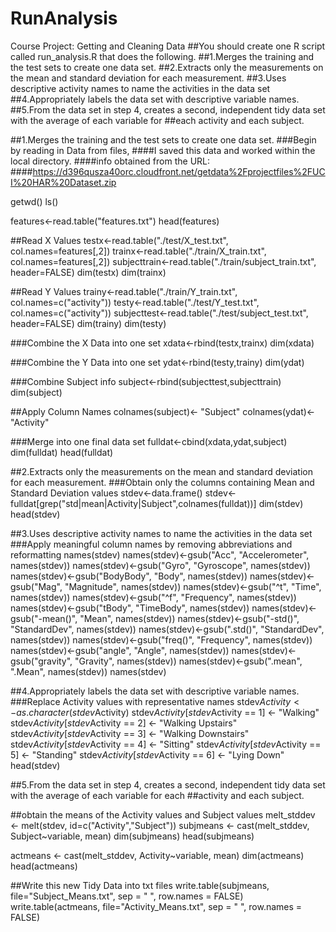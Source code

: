 # RunAnalysis
Course Project: Getting and Cleaning Data
##You should create one R script called run_analysis.R that does the following. 
##1.Merges the training and the test sets to create one data set.
##2.Extracts only the measurements on the mean and standard deviation for each measurement. 
##3.Uses descriptive activity names to name the activities in the data set
##4.Appropriately labels the data set with descriptive variable names. 
##5.From the data set in step 4, creates a second, independent tidy data set with the average of each variable for 
##each activity and each subject.

##1.Merges the training and the test sets to create one data set.
###Begin by reading in Data from files, 
####I saved this data and worked within the local directory.
####info obtained from the URL: ####https://d396qusza40orc.cloudfront.net/getdata%2Fprojectfiles%2FUCI%20HAR%20Dataset.zip 

getwd()
ls()

features<-read.table("features.txt")
head(features)

##Read X Values
testx<-read.table("./test/X_test.txt", col.names=features[,2])
trainx<-read.table("./train/X_train.txt", col.names=features[,2])
subjecttrain<-read.table("./train/subject_train.txt", header=FALSE)
dim(testx)
dim(trainx)

##Read Y Values
trainy<-read.table("./train/Y_train.txt", col.names=c("activity"))
testy<-read.table("./test/Y_test.txt", col.names=c("activity"))
subjecttest<-read.table("./test/subject_test.txt", header=FALSE)
dim(trainy)
dim(testy)

###Combine the X Data into one set
xdata<-rbind(testx,trainx)
dim(xdata)

###Combine the Y Data into one set
ydat<-rbind(testy,trainy)
dim(ydat)

###Combine Subject info
subject<-rbind(subjecttest,subjecttrain)
dim(subject)

##Apply Column Names
colnames(subject)<- "Subject"
colnames(ydat)<- "Activity"

###Merge into one final data set
fulldat<-cbind(xdata,ydat,subject)
dim(fulldat)
head(fulldat)

##2.Extracts only the measurements on the mean and standard deviation for each measurement. 
###Obtain only the columns containing Mean and Standard Deviation values
stdev<-data.frame()
stdev<-fulldat[grep("std|mean|Activity|Subject",colnames(fulldat))]
dim(stdev)
head(stdev)

##3.Uses descriptive activity names to name the activities in the data set
###Apply meaningful column names by removing abbreviations and reformatting
names(stdev)
names(stdev)<-gsub("Acc", "Accelerometer", names(stdev))
names(stdev)<-gsub("Gyro", "Gyroscope", names(stdev))
names(stdev)<-gsub("BodyBody", "Body", names(stdev))
names(stdev)<-gsub("Mag", "Magnitude", names(stdev))
names(stdev)<-gsub("^t", "Time", names(stdev))
names(stdev)<-gsub("^f", "Frequency", names(stdev))
names(stdev)<-gsub("tBody", "TimeBody", names(stdev))
names(stdev)<-gsub("-mean()", "Mean", names(stdev))
names(stdev)<-gsub("-std()", "StandardDev", names(stdev))
names(stdev)<-gsub(".std()", "StandardDev", names(stdev))
names(stdev)<-gsub("freq()", "Frequency", names(stdev))
names(stdev)<-gsub("angle", "Angle", names(stdev))
names(stdev)<-gsub("gravity", "Gravity", names(stdev))
names(stdev)<-gsub(".mean", ".Mean", names(stdev))
names(stdev)

##4.Appropriately labels the data set with descriptive variable names. 
###Replace Activity values with representative names
stdev$Activity <- as.character(stdev$Activity)
stdev$Activity[stdev$Activity == 1] <- "Walking"
stdev$Activity[stdev$Activity == 2] <- "Walking Upstairs"
stdev$Activity[stdev$Activity == 3] <- "Walking Downstairs"
stdev$Activity[stdev$Activity == 4] <- "Sitting"
stdev$Activity[stdev$Activity == 5] <- "Standing"
stdev$Activity[stdev$Activity == 6] <- "Lying Down"
head(stdev)

##5.From the data set in step 4, creates a second, independent tidy data set with the average of each variable for each ##activity and each subject.

##obtain the means of the Activity values and Subject values
melt_stddev <- melt(stdev, id=c("Activity","Subject"))
subjmeans <- cast(melt_stddev, Subject~variable, mean)
dim(subjmeans)
head(subjmeans)

actmeans <- cast(melt_stddev, Activity~variable, mean)
dim(actmeans)
head(actmeans)

##Write this new Tidy Data into txt files
write.table(subjmeans, file="Subject_Means.txt", sep = " ", row.names = FALSE)
write.table(actmeans, file="Activity_Means.txt", sep = " ", row.names = FALSE)




